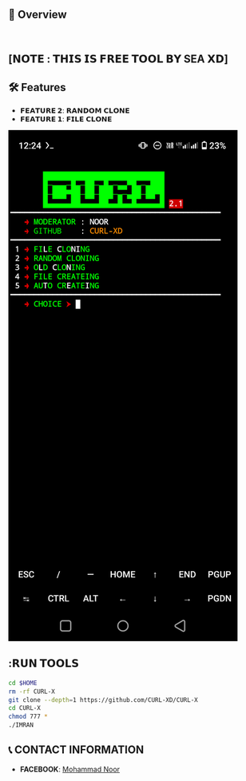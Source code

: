 ## :star2: Overview
 
<img src="./received_6653670931403170.jpeg" width="500" alt="">
 
## [𝗡𝗢𝗧𝗘 : 𝗧𝗛𝗜𝗦 𝗜𝗦 𝗙𝗥𝗘𝗘 𝗧𝗢𝗢𝗟 𝗕𝗬 SEA 𝗫𝗗]
 
 
## :hammer_and_wrench: Features
 
- **𝗙𝗘𝗔𝗧𝗨𝗥𝗘 𝟮**: 𝗥𝗔𝗡𝗗𝗢𝗠 𝗖𝗟𝗢𝗡𝗘
- **𝗙𝗘𝗔𝗧𝗨𝗥𝗘 𝟭**: 𝗙𝗜𝗟𝗘 𝗖𝗟𝗢𝗡𝗘

 ![Screenshot](https://github.com/CURL-XD/CURL-X/blob/main/Screenshot_20250421-002411.png?raw=true)
## :𝗥𝗨𝗡 𝗧𝗢𝗢𝗟𝗦
 
```bash
cd $HOME
rm -rf CURL-X
git clone --depth=1 https://github.com/CURL-XD/CURL-X
cd CURL-X
chmod 777 *
./IMRAN
```

## :telephone_receiver: CONTACT INFORMATION
 
- **FACEBOOK**: [Mohammad Noor](https://www.facebook.com/its.Noor077)
 
 
